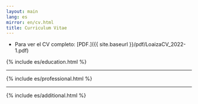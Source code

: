 ```yaml
---
layout: main
lang: es
mirror: en/cv.html
title: Curriculum Vitae
---
```


* Para ver el CV completo: [PDF.]({{ site.baseurl }}/pdf/LoaizaCV_2022-1.pdf)

<div id="cv">

{% include es/education.html %}
<hr>
{% include es/professional.html %}
<hr>
{% include es/additional.html %}

</div>
